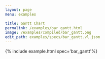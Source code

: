 ```yaml
---
layout: page
menu: examples

title: Gantt Chart
permalink: /examples/bar_gantt.html
image: /examples/compiled/bar_gantt.png
edit_path: examples/specs/bar_gantt.vl.json
---
```




{% include example.html spec='bar_gantt'%}
